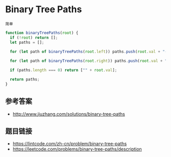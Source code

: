 # Binary Tree Paths
`简单`

```javascript
function binaryTreePaths(root) {
  if (!root) return [];
  let paths = [];

  for (let path of binaryTreePaths(root.left)) paths.push(root.val + "->" + path);
  
  for (let path of binaryTreePaths(root.right)) paths.push(root.val + "->" + path);

  if (paths.length === 0) return ["" + root.val];

  return paths;
}
```

## 参考答案
* http://www.jiuzhang.com/solutions/binary-tree-paths

## 题目链接
* https://lintcode.com/zh-cn/problem/binary-tree-paths
* https://leetcode.com/problems/binary-tree-paths/description
